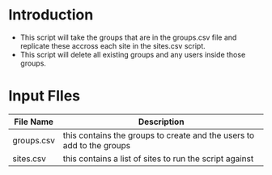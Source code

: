 # Introduction
* This script will take the groups that are in the groups.csv file and replicate these accross each site in the sites.csv script.
* This script will delete all existing groups and any users inside those groups.

# Input FIles

File Name | Description
----------|-----------
groups.csv | this contains the groups to create and the users to add to the groups
sites.csv | this contains a list of sites to run the script against

